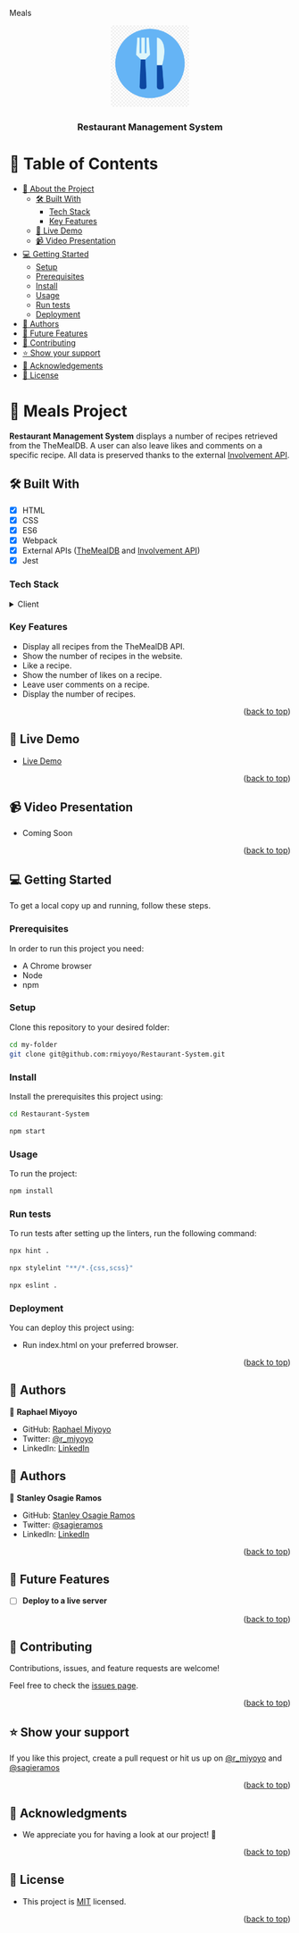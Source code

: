 Meals
<a name="readme-top"></a>

<div align="center">
    <img src="icons/meals.png" alt="logo" width="140"  height="auto" />
    <br/>
  <h3><b>Restaurant Management System</b></h3>
</div>

<!-- TABLE OF CONTENTS -->

# 📗 Table of Contents

- [📖 About the Project](#about-project)
  - [🛠 Built With](#built-with)
    - [Tech Stack](#tech-stack)
    - [Key Features](#key-features)
  - [🚀 Live Demo](#live-demo)
  - [📹 Video Presentation](#video-presentation)
- [💻 Getting Started](#getting-started)
  - [Setup](#setup)
  - [Prerequisites](#prerequisites)
  - [Install](#install)
  - [Usage](#usage)
  - [Run tests](#run-tests)
  - [Deployment](#deployment)
- [👥 Authors](#authors)
- [🔭 Future Features](#future-features)
- [🤝 Contributing](#contributing)
- [⭐️ Show your support](#support)
- [🙏 Acknowledgements](#acknowledgements)
- [📝 License](#license)

<!-- PROJECT DESCRIPTION -->

# 📖 Meals Project <a name="about-project"></a>

**Restaurant Management System** displays a number of recipes retrieved from the TheMealDB. A user can also leave likes and comments on a specific recipe. All data is preserved thanks to the external [Involvement API](https://microverse.notion.site/Leaderboard-API-service-24c0c3c116974ac49488d4eb0267ade3). 

## 🛠 Built With <a name="built-with"></a>
- [x] HTML
- [x] CSS
- [x] ES6
- [x] Webpack
- [x] External APIs ([TheMealDB](https://www.themealdb.com/api.php) and [Involvement API](https://microverse.notion.site/Leaderboard-API-service-24c0c3c116974ac49488d4eb0267ade3))
- [x] Jest

### Tech Stack <a name="tech-stack"></a>

<details>
  <summary>Client</summary>
  <ul>
    <li><a href="https://developer.mozilla.org/en-US/docs/Web/HTML">HTML</a></li>
    <li><a href="https://developer.mozilla.org/en-US/docs/Web/CSS">CSS</a></li>
    <li><a href="https://www.javascript.com/">ES6</a></li>
    <li><a href="https://webpack.js.org/">Webpack</a></li>
    <li><a href="https://www.themealdb.com/api.php">TheMealDB API</a></li>
  </ul>
</details>
<!-- Features -->

### Key Features <a name="key-features"></a>

- Display all recipes from the TheMealDB API.
- Show the number of recipes in the website.
- Like a recipe.
- Show the number of likes on a recipe.
- Leave user comments on a recipe.
- Display the number of recipes.

<!-- ![Screenshot](./images/Screenshot%202.png) -->
<p align="right">(<a href="#readme-top">back to top</a>)</p>

<!-- LIVE DEMO -->

## 🚀 Live Demo <a name="live-demo"></a>

- [Live Demo](https://rmiyoyo.github.io/Restaurant-System/)

<p align="right">(<a href="#readme-top">back to top</a>)</p>

<!-- VIDEO PRESENTATION -->

## 📹 Video Presentation <a name="video-presentation"></a>

- Coming Soon

<p align="right">(<a href="#readme-top">back to top</a>)</p>

<!-- GETTING STARTED -->

## 💻 Getting Started <a name="getting-started"></a>

To get a local copy up and running, follow these steps.

### Prerequisites

In order to run this project you need:

- A Chrome browser
- Node
- npm

### Setup

Clone this repository to your desired folder:


```sh
cd my-folder
git clone git@github.com:rmiyoyo/Restaurant-System.git
```

### Install

Install the prerequisites this project using:

```sh
cd Restaurant-System
```
```bash
npm start
```

### Usage

To run the project:

```bash
npm install
```

### Run tests

To run tests after setting up the linters, run the following command:

```sh
npx hint .
```
```sh
npx stylelint "**/*.{css,scss}"
```
```bash
npx eslint .
```

<!--
Example command:

```sh
  bin/rails test test/models/article_test.rb
```
--->

### Deployment

You can deploy this project using:

- Run index.html on your preferred browser.

<!--
Example:

```sh

```
 -->

<p align="right">(<a href="#readme-top">back to top</a>)</p>

<!-- AUTHORS -->

## 👥 Authors <a name="authors"></a>

👤 **Raphael Miyoyo**

- GitHub: [Raphael Miyoyo](https://github.com/rmiyoyo)
- Twitter: [@r_miyoyo](https://twitter.com/r_miyoyo)
- LinkedIn: [LinkedIn](https://linkedin.com/in/raphael-miyoyo)

## 👥 Authors <a name="authors"></a>

👤 **Stanley Osagie Ramos**

- GitHub: [Stanley Osagie Ramos](https://github.com/sagieramos)
- Twitter: [@sagieramos](https://twitter.com/sagieramos)
- LinkedIn: [LinkedIn](https://www.linkedin.com/in/sagieramos/)

<p align="right">(<a href="#readme-top">back to top</a>)</p>

<!-- FUTURE FEATURES -->

## 🔭 Future Features <a name="future-features"></a>

- [ ] **Deploy to a live server**

<p align="right">(<a href="#readme-top">back to top</a>)</p>

<!-- CONTRIBUTING -->

## 🤝 Contributing <a name="contributing"></a>

Contributions, issues, and feature requests are welcome!

Feel free to check the [issues page](../../issues/).

<p align="right">(<a href="#readme-top">back to top</a>)</p>

<!-- SUPPORT -->

## ⭐️ Show your support <a name="support"></a>

If you like this project, create a pull request or hit us up on [@r_miyoyo](https://twitter.com/r_miyoyo) and [@sagieramos](https://twitter.com/sagieramos)

<p align="right">(<a href="#readme-top">back to top</a>)</p>

<!-- ACKNOWLEDGEMENTS -->

## 🙏 Acknowledgments <a name="acknowledgements"></a>

- We appreciate you for having a look at our project! :100:

<p align="right">(<a href="#readme-top">back to top</a>)</p>

<!-- LICENSE -->

## 📝 License <a name="license"></a>

- This project is [MIT](./LICENSE) licensed. </br>

<p align="right">(<a href="#readme-top">back to top</a>)</p>
